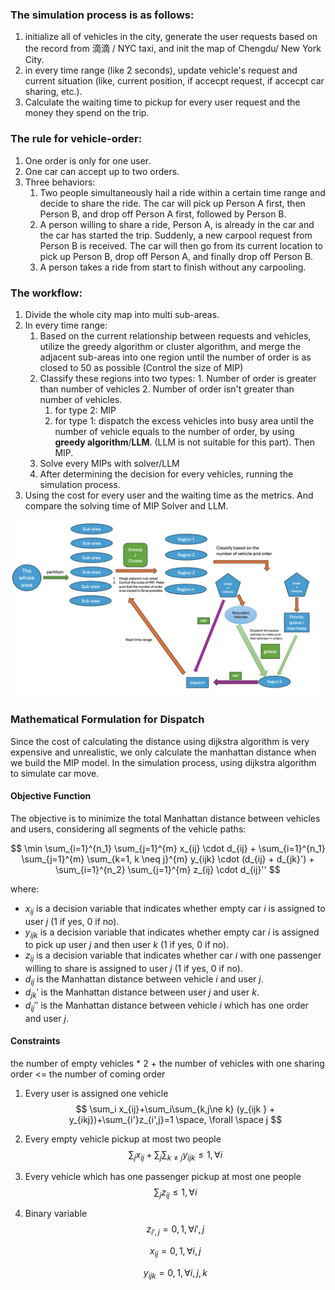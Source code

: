 ### The simulation process is as follows:

1. initialize all of vehicles in the city, generate the user requests based on the record from 滴滴 / NYC taxi, and init the map of Chengdu/ New York City.
2. in every time range (like 2 seconds), update vehicle's request and current situation (like, current position, if accecpt request, if accecpt car sharing, etc.).
3. Calculate the waiting time to pickup for every user request and the money they spend on the trip.

### The rule for vehicle-order:

1. One order is only for one user.
2. One car can accept up to two orders.
3. Three behaviors:
   1. Two people simultaneously hail a ride within a certain time range and decide to share the ride. The car will pick up Person A first, then Person B, and drop off Person A first, followed by Person B.
   2. A person willing to share a ride, Person A, is already in the car and the car has started the trip. Suddenly, a new carpool request from Person B is received. The car will then go from its current location to pick up Person B, drop off Person A, and finally drop off Person B.
   3. A person takes a ride from start to finish without any carpooling.

### The workflow:

1. Divide the whole city map into multi sub-areas.
2. In every time range:
   1. Based on the current relationship between requests and vehicles, utilize the greedy algorithm or cluster algorithm, and merge the adjacent sub-areas into one region until the number of order is as closed to 50 as possible (Control the size of MIP)
   2. Classify these regions into two types: 1. Number of order is greater than number of vehicles 2. Number of order isn't greater than number of vehicles.
      1. for type 2: MIP
      2. for type 1: dispatch the excess vehicles into busy area until the number of vehicle equals to the number of order, by using **greedy algorithm**/**LLM**. (LLM is not suitable for this part). Then MIP.
   3. Solve every MIPs with solver/LLM
   4. After determining the decision for every vehicles, running the simulation process.
3. Using the cost for every user and the waiting time as the metrics. And compare the solving time of MIP Solver and LLM.

![procedure](imgs/procedure.png)





### Mathematical Formulation for Dispatch

Since the cost of calculating the distance using dijkstra algorithm is very expensive and unrealistic, we only calculate the manhattan distance when we build the MIP model. In the simulation process, using dijkstra algorithm to simulate car move.

#### Objective Function

The objective is to minimize the total Manhattan distance between vehicles and users, considering all segments of the vehicle paths:

$$
\min \sum_{i=1}^{n_1} \sum_{j=1}^{m} x_{ij} \cdot d_{ij} + \sum_{i=1}^{n_1} \sum_{j=1}^{m} \sum_{k=1, k \neq j}^{m} y_{ijk} \cdot (d_{ij} + d_{jk}') + \sum_{i=1}^{n_2} \sum_{j=1}^{m} z_{ij} \cdot d_{ij}''
$$

where:
- $x_{ij}$ is a decision variable that indicates whether empty car $i$ is assigned to user $j$ (1 if yes, 0 if no).
- $y_{ijk}$ is a decision variable that indicates whether empty car $i$ is assigned to pick up user $j$ and then user $k$ (1 if yes, 0 if no).
- $z_{ij}$ is a decision variable that indicates whether car $i$ with one passenger willing to share is assigned to user $j$ (1 if yes, 0 if no).
- $d_{ij}$ is the Manhattan distance between vehicle $i$ and user $j$.
- $d_{jk}'$ is the Manhattan distance between user $j$ and user $k$.
- $d_{ij}''$ is the Manhattan distance between vehicle $i$ which has one order and user $j$.

#### Constraints

the number of empty vehicles * 2 + the number of vehicles with one sharing order <= the number of coming order

1. Every user is assigned one vehicle
   $$
   \sum_i x_{ij}+\sum_i\sum_{k,j\ne k} (y_{ijk } + y_{ikj})+\sum_{i'}z_{i',j}=1 \space, \forall \space j
   $$

2. Every empty vehicle pickup at most two people
   $$
   \sum_j x_{ij} + \sum_j\sum_{k\ne j}y_{ijk}\le1, \forall i
   $$
   

3. Every vehicle which has one passenger pickup at most one people
   $$
   \sum_j z_{ij}\le 1,\forall i
   $$
   

4. Binary variable
   $$
   z_{i',j}=0,1, \forall i',j
   $$

   $$
   x_{ij}=0,1, \forall i,j
   $$

   $$
   y_{ijk}=0,1, \forall i,j,k
   $$

   
